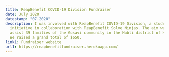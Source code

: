 ```yaml
---
title: ReapBenefit COVID-19 Division Fundraiser
date: July 2020
datestamp: "07.2020"
description: I was involved with ReapBenefit COVID-19 Division, a student led
  initiative in collaboration with ReapBenefit Solve Ninjas. The aim was to
  assist 39 families of the Gosavi community in the Hubli district of Karnataka.
  We raised a grand total of $650.
link1: Fundraiser website
url1: https://reapbenefitfundraiser.herokuapp.com/
---
```

